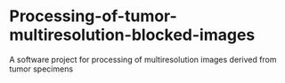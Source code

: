 # Processing-of-tumor-multiresolution-blocked-images
A software project for processing of multiresolution images derived from tumor specimens
